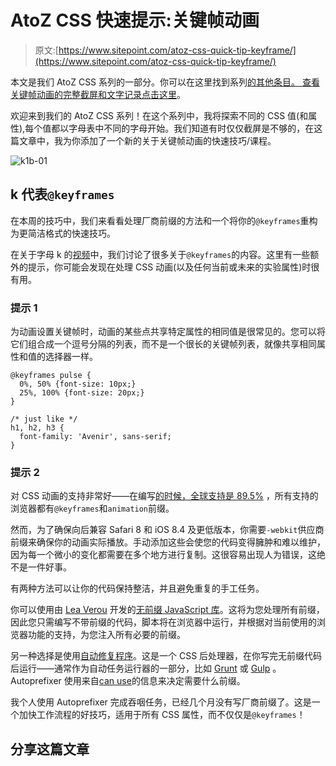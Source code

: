 # AtoZ CSS 快速提示:关键帧动画

> 原文:[https://www.sitepoint.com/atoz-css-quick-tip-keyframe/](https://www.sitepoint.com/atoz-css-quick-tip-keyframe/)

本文是我们 AtoZ CSS 系列的一部分。你可以在这里找到系列[的其他条目。
查看关键帧动画的完整截屏和文字记录](https://www.sitepoint.com/blog/)[点击这里](https://www.sitepoint.com/atoz-css-screencast-keyframe)。

欢迎来到我们的 AtoZ CSS 系列！在这个系列中，我将探索不同的 CSS 值(和属性),每个值都以字母表中不同的字母开始。我们知道有时仅仅截屏是不够的，在这篇文章中，我为你添加了一个新的关于关键帧动画的快速技巧/课程。

![k1b-01](../Images/f35cb95a4c1a7fa11d7801c3775ab729.png)

## k 代表`@keyframes`

在本周的技巧中，我们来看看处理厂商前缀的方法和一个将你的`@keyframes`重构为更简洁格式的快速技巧。

在关于字母 k 的[视频](https://www.sitepoint.com/atoz-css-screencast-keyframe)中，我们讨论了很多关于`@keyframes`的内容。这里有一些额外的提示，你可能会发现在处理 CSS 动画(以及任何当前或未来的实验属性)时很有用。

### 提示 1

为动画设置关键帧时，动画的某些点共享特定属性的相同值是很常见的。您可以将它们组合成一个逗号分隔的列表，而不是一个很长的关键帧列表，就像共享相同属性和值的选择器一样。

```
@keyframes pulse {
  0%, 50% {font-size: 10px;}
  25%, 100% {font-size: 20px;}
}

/* just like */
h1, h2, h3 {
  font-family: 'Avenir', sans-serif;
}
```

### 提示 2

对 CSS 动画的支持非常好——在编写[的时候，全球支持是 89.5%](http://www.caniuse.com/animation) ，所有支持的浏览器都有`@keyframes`和`animation`前缀。

然而，为了确保向后兼容 Safari 8 和 iOS 8.4 及更低版本，你需要`-webkit`供应商前缀来确保你的动画实际播放。手动添加这些会使您的代码变得臃肿和难以维护，因为每一个微小的变化都需要在多个地方进行复制。这很容易出现人为错误，这绝不是一件好事。

有两种方法可以让你的代码保持整洁，并且避免重复的手工任务。

你可以使用由 [Lea Verou](http://www.twitter.com/leaverou) 开发的[无前缀 JavaScript 库](http://leaverou.github.io/prefixfree/)。这将为您处理所有前缀，因此您只需编写不带前缀的代码，脚本将在浏览器中运行，并根据对当前使用的浏览器功能的支持，为您注入所有必要的前缀。

另一种选择是使用[自动修复程序](https://github.com/postcss/autoprefixer)。这是一个 CSS 后处理器，在你写完无前缀代码后运行——通常作为自动任务运行器的一部分，比如 [Grunt](https://gruntjs.com/) 或 [Gulp](http://www.gulpjs.com) 。Autoprefixer 使用来自[can use](http://caniuse.com)的信息来决定需要什么前缀。

我个人使用 Autoprefixer 完成吞咽任务，已经几个月没有写厂商前缀了。这是一个加快工作流程的好技巧，适用于所有 CSS 属性，而不仅仅是`@keyframes`！

## 分享这篇文章